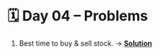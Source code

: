 # 🗓️ Day 04 – Problems

1. Best time to buy & sell stock. -> <a href="../Day04/solutions/buySellStocks.cpp">**Solution**</a>